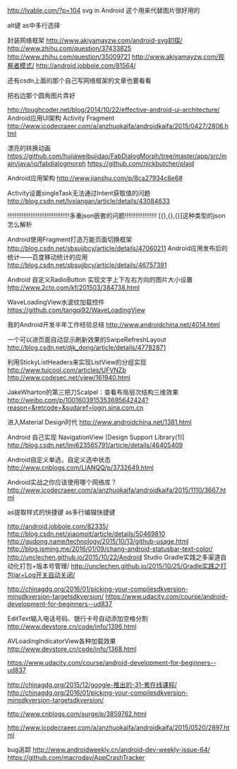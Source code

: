 http://lvable.com/?p=104   svg in Android  这个用来代替图片很好用的


alt键   as中多行选择

封装网络框架
http://www.akiyamayzw.com/android-svg初探/
http://www.zhihu.com/question/37433825
http://www.zhihu.com/question/35009721
http://www.akiyamayzw.com/观察者模式/
http://android.jobbole.com/81564/

还有csdn上面的那个自己写网络框架的文章也要看看

把右边那个圆角图片弄好


http://toughcoder.net/blog/2014/10/22/effective-android-ui-architecture/                  Android应用UI架构 Activity Fragment
http://www.jcodecraeer.com/a/anzhuokaifa/androidkaifa/2015/0427/2806.html


漂亮的转换动画
https://github.com/hujiaweibujidao/FabDialogMorph/tree/master/app/src/main/java/io/fabdialogmorph
https://github.com/nickbutcher/plaid

Android应用架构
http://www.jianshu.com/p/8ca27934c6e6#


Activity设置singleTask无法通过Intent获取值的问题
http://blog.csdn.net/lvxiangan/article/details/43084633


!!!!!!!!!!!!!!!!!!!!!!!!!!!!!!!!!!!多重json嵌套的问题!!!!!!!!!!!!!!!!!!
[{},{},{}]这种类型的json怎么解析


Android使用Fragment打造万能页面切换框架
http://blog.csdn.net/sbsujjbcy/article/details/47060211
Android应用发布后的统计——百度移动统计的应用
http://blog.csdn.net/sbsujjbcy/article/details/46757391


Android 自定义RadioButton 实现文字上下左右方向的图片大小设置
http://www.2cto.com/kf/201503/384738.html

WaveLoadingView水波纹加载控件
https://github.com/tangqi92/WaveLoadingView

我的Android开发半年工作经验总结
http://www.androidchina.net/4014.html

一个可以进页面自动显示刷新效果的SwipeRefreshLayout
http://blog.csdn.net/djk_dong/article/details/47782871

利用StickyListHeaders来实现ListView的分组实现
http://www.tuicool.com/articles/UFVNZb
http://www.codesec.net/view/161940.html

JakeWharton的第三把刀Scalpel：查看布局层次结构三维效果
http://weibo.com/p/1001603915353695642424?reason=&retcode=&sudaref=login.sina.com.cn

进入Material Design时代
http://www.androidchina.net/1381.html

Android 自己实现 NavigationView [Design Support Library(1)]
http://blog.csdn.net/lmj623565791/article/details/46405409

Android自定义单选，自定义选中状态
http://www.cnblogs.com/LIANQQ/p/3732649.html

Android实战之你应该使用哪个网络库？
http://www.jcodecraeer.com/a/anzhuokaifa/androidkaifa/2015/1110/3667.html


as提取样式的快捷键    as多行编辑快捷键


http://android.jobbole.com/82335/
http://blog.csdn.net/xiaomoit/article/details/50469810
http://gudong.name/technology/2015/10/13/github-usage.html
http://blog.isming.me/2016/01/09/chang-android-statusbar-text-color/
http://unclechen.github.io/2015/10/22/Android Studio Gradle实践之多渠道自动化打包+版本号管理/
http://unclechen.github.io/2015/10/25/Gradle实践之打包jar+Log开关自动关闭/


http://chinagdg.org/2016/01/picking-your-compilesdkversion-minsdkversion-targetsdkversion/
https://www.udacity.com/course/android-development-for-beginners--ud837


EditText输入电话号码、银行卡号自动添加空格分割 
http://www.devstore.cn/code/info/1396.html


AVLoadingIndicatorView各种加载效果 
http://www.devstore.cn/code/info/1368.html

https://www.udacity.com/course/android-development-for-beginners--ud837



http://chinagdg.org/2015/12/google-推出的-31-套在线课程/
http://chinagdg.org/2016/01/picking-your-compilesdkversion-minsdkversion-targetsdkversion/

http://www.cnblogs.com/surge/p/3859762.html


http://www.jcodecraeer.com/a/anzhuokaifa/androidkaifa/2015/0520/2897.html

bug追踪
http://www.androidweekly.cn/android-dev-weekly-issue-64/
https://github.com/macroday/AppCrashTracker